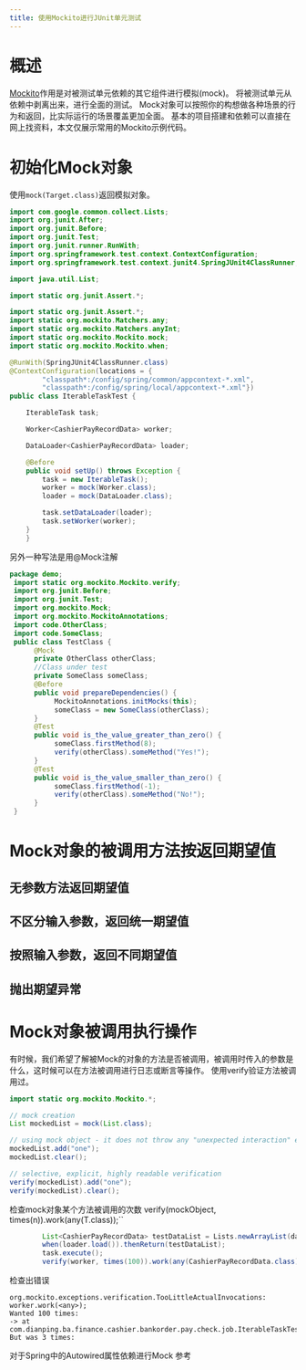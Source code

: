 ```yaml
---
title: 使用Mockito进行JUnit单元测试
---
```


# 概述
[Mockito](http://mockito.org/)作用是对被测试单元依赖的其它组件进行模拟(mock)。
将被测试单元从依赖中剥离出来，进行全面的测试。
Mock对象可以按照你的构想做各种场景的行为和返回，比实际运行的场景覆盖更加全面。
基本的项目搭建和依赖可以直接在网上找资料，本文仅展示常用的Mockito示例代码。

# 初始化Mock对象
使用`mock(Target.class)`返回模拟对象。

```java
import com.google.common.collect.Lists;
import org.junit.After;
import org.junit.Before;
import org.junit.Test;
import org.junit.runner.RunWith;
import org.springframework.test.context.ContextConfiguration;
import org.springframework.test.context.junit4.SpringJUnit4ClassRunner;

import java.util.List;

import static org.junit.Assert.*;

import static org.junit.Assert.*;
import static org.mockito.Matchers.any;
import static org.mockito.Matchers.anyInt;
import static org.mockito.Mockito.mock;
import static org.mockito.Mockito.when;

@RunWith(SpringJUnit4ClassRunner.class)
@ContextConfiguration(locations = {
        "classpath*:/config/spring/common/appcontext-*.xml",
        "classpath*:/config/spring/local/appcontext-*.xml"})
public class IterableTaskTest {

    IterableTask task;

    Worker<CashierPayRecordData> worker;

    DataLoader<CashierPayRecordData> loader;

    @Before
    public void setUp() throws Exception {
        task = new IterableTask();
        worker = mock(Worker.class);
        loader = mock(DataLoader.class);

        task.setDataLoader(loader);
        task.setWorker(worker);
    }
    }
```
另外一种写法是用@Mock注解

```java
package demo;
 import static org.mockito.Mockito.verify;  
 import org.junit.Before;  
 import org.junit.Test;  
 import org.mockito.Mock;  
 import org.mockito.MockitoAnnotations;  
 import code.OtherClass;  
 import code.SomeClass;  
 public class TestClass {  
      @Mock  
      private OtherClass otherClass;  
      //Class under test  
      private SomeClass someClass;  
      @Before  
      public void prepareDependencies() {  
           MockitoAnnotations.initMocks(this);       
           someClass = new SomeClass(otherClass);  
      }  
      @Test  
      public void is_the_value_greater_than_zero() {  
           someClass.firstMethod(8);  
           verify(otherClass).someMethod("Yes!");  
      }  
      @Test  
      public void is_the_value_smaller_than_zero() {  
           someClass.firstMethod(-1);  
           verify(otherClass).someMethod("No!");  
      }  
 }  
```

# Mock对象的被调用方法按返回期望值
## 无参数方法返回期望值

## 不区分输入参数，返回统一期望值

## 按照输入参数，返回不同期望值

## 抛出期望异常

# Mock对象被调用执行操作
有时候，我们希望了解被Mock的对象的方法是否被调用，被调用时传入的参数是什么，这时候可以在方法被调用进行日志或断言等操作。
使用verify验证方法被调用过。
```java
import static org.mockito.Mockito.*;

// mock creation
List mockedList = mock(List.class);

// using mock object - it does not throw any "unexpected interaction" exception
mockedList.add("one");
mockedList.clear();

// selective, explicit, highly readable verification
verify(mockedList).add("one");
verify(mockedList).clear();
```

检查mock对象某个方法被调用的次数 verify(mockObject, times(n)).work(any(T.class));``

```java
        List<CashierPayRecordData> testDataList = Lists.newArrayList(data1, data2, data3);
        when(loader.load()).thenReturn(testDataList);
        task.execute();
        verify(worker, times(100)).work(any(CashierPayRecordData.class));
```
检查出错误
```
org.mockito.exceptions.verification.TooLittleActualInvocations: 
worker.work(<any>);
Wanted 100 times:
-> at com.dianping.ba.finance.cashier.bankorder.pay.check.job.IterableTaskTest.testExecute(IterableTaskTest.java:100)
But was 3 times:
```

对于Spring中的Autowired属性依赖进行Mock
参考


















